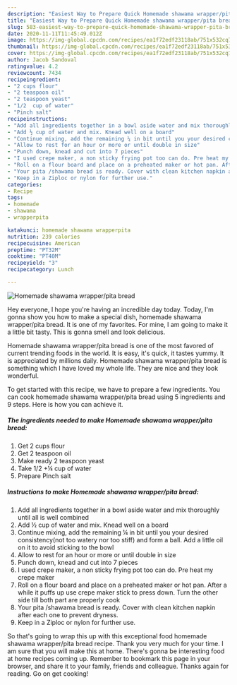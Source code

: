 ```yaml
---
description: "Easiest Way to Prepare Quick Homemade shawama wrapper/pita bread"
title: "Easiest Way to Prepare Quick Homemade shawama wrapper/pita bread"
slug: 583-easiest-way-to-prepare-quick-homemade-shawama-wrapper-pita-bread
date: 2020-11-11T11:45:49.012Z
image: https://img-global.cpcdn.com/recipes/ea1f72edf23118ab/751x532cq70/homemade-shawama-wrapperpita-bread-recipe-main-photo.jpg
thumbnail: https://img-global.cpcdn.com/recipes/ea1f72edf23118ab/751x532cq70/homemade-shawama-wrapperpita-bread-recipe-main-photo.jpg
cover: https://img-global.cpcdn.com/recipes/ea1f72edf23118ab/751x532cq70/homemade-shawama-wrapperpita-bread-recipe-main-photo.jpg
author: Jacob Sandoval
ratingvalue: 4.2
reviewcount: 7434
recipeingredient:
- "2 cups flour"
- "2 teaspoon oil"
- "2 teaspoon yeast"
- "1/2  cup of water"
- "Pinch salt"
recipeinstructions:
- "Add all ingredients together in a bowl aside water and mix thoroughly until all is well combined"
- "Add ½ cup of water and mix. Knead well on a board"
- "Continue mixing, add the remaining ¼ in bit until you your desired consistency(not too watery nor too stiff) and form a ball. Add a little oil on it to avoid sticking to the bowl"
- "Allow to rest for an hour or more or until double in size"
- "Punch down, knead and cut into 7 pieces"
- "I used crepe maker, a non sticky frying pot too can do. Pre heat my crepe maker"
- "Roll on a flour board and place on a preheated maker or hot pan. After a while it puffs up use crepe maker stick to press down. Turn the other side till both part are properly cook"
- "Your pita /shawama bread is ready. Cover with clean kitchen napkin after each one to prevent dryness."
- "Keep in a Ziploc or nylon for further use."
categories:
- Recipe
tags:
- homemade
- shawama
- wrapperpita

katakunci: homemade shawama wrapperpita 
nutrition: 239 calories
recipecuisine: American
preptime: "PT32M"
cooktime: "PT40M"
recipeyield: "3"
recipecategory: Lunch

---
```



![Homemade shawama wrapper/pita bread](https://img-global.cpcdn.com/recipes/ea1f72edf23118ab/751x532cq70/homemade-shawama-wrapperpita-bread-recipe-main-photo.jpg)

Hey everyone, I hope you're having an incredible day today. Today, I'm gonna show you how to make a special dish, homemade shawama wrapper/pita bread. It is one of my favorites. For mine, I am going to make it a little bit tasty. This is gonna smell and look delicious.

Homemade shawama wrapper/pita bread is one of the most favored of current trending foods in the world. It is easy, it's quick, it tastes yummy. It is appreciated by millions daily. Homemade shawama wrapper/pita bread is something which I have loved my whole life. They are nice and they look wonderful.




To get started with this recipe, we have to prepare a few ingredients. You can cook homemade shawama wrapper/pita bread using 5 ingredients and 9 steps. Here is how you can achieve it.

<!--inarticleads1-->

##### The ingredients needed to make Homemade shawama wrapper/pita bread:

1. Get 2 cups flour
1. Get 2 teaspoon oil
1. Make ready 2 teaspoon yeast
1. Take 1/2 +¼ cup of water
1. Prepare Pinch salt




<!--inarticleads2-->

##### Instructions to make Homemade shawama wrapper/pita bread:

1. Add all ingredients together in a bowl aside water and mix thoroughly until all is well combined
1. Add ½ cup of water and mix. Knead well on a board
1. Continue mixing, add the remaining ¼ in bit until you your desired consistency(not too watery nor too stiff) and form a ball. Add a little oil on it to avoid sticking to the bowl
1. Allow to rest for an hour or more or until double in size
1. Punch down, knead and cut into 7 pieces
1. I used crepe maker, a non sticky frying pot too can do. Pre heat my crepe maker
1. Roll on a flour board and place on a preheated maker or hot pan. After a while it puffs up use crepe maker stick to press down. Turn the other side till both part are properly cook
1. Your pita /shawama bread is ready. Cover with clean kitchen napkin after each one to prevent dryness.
1. Keep in a Ziploc or nylon for further use.




So that's going to wrap this up with this exceptional food homemade shawama wrapper/pita bread recipe. Thank you very much for your time. I am sure that you will make this at home. There's gonna be interesting food at home recipes coming up. Remember to bookmark this page in your browser, and share it to your family, friends and colleague. Thanks again for reading. Go on get cooking!
